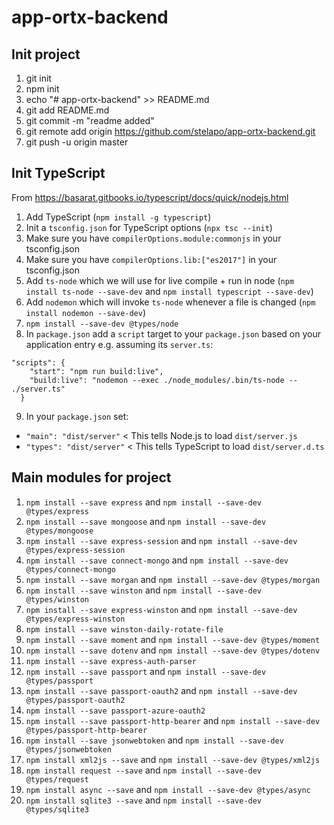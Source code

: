 # app-ortx-backend #

## Init project ##
1. git init
2. npm init
3. echo "# app-ortx-backend" >> README.md
4. git add README.md
5. git commit -m "readme added"
6. git remote add origin https://github.com/stelapo/app-ortx-backend.git
7. git push -u origin master

## Init TypeScript ##
From https://basarat.gitbooks.io/typescript/docs/quick/nodejs.html
1. Add TypeScript (`npm install -g typescript`)
2. Init a `tsconfig.json` for TypeScript options (`npx tsc --init`)
3. Make sure you have `compilerOptions.module:commonjs` in your tsconfig.json
4. Make sure you have `compilerOptions.lib:["es2017"]` in your tsconfig.json
5. Add `ts-node` which we will use for live compile + run in node (`npm install ts-node --save-dev` and `npm install typescript --save-dev`)
6. Add `nodemon` which will invoke `ts-node` whenever a file is changed (`npm install nodemon --save-dev`)
7. `npm install --save-dev @types/node`
8. In `package.json` add a `script` target to your `package.json` based on your application entry e.g. assuming its `server.ts`:
```
"scripts": {
    "start": "npm run build:live",
    "build:live": "nodemon --exec ./node_modules/.bin/ts-node -- ./server.ts"
  }
```
9. In your `package.json` set:
 - `"main": "dist/server"` < This tells Node.js to load `dist/server.js`
 - `"types": "dist/server"` < This tells TypeScript to load `dist/server.d.ts`

## Main modules for project ##
1. `npm install --save express` and `npm install --save-dev @types/express`
2. `npm install --save mongoose` and `npm install --save-dev @types/mongoose`
3. `npm install --save express-session` and `npm install --save-dev @types/express-session`
4. `npm install --save connect-mongo` and `npm install --save-dev @types/connect-mongo`
5. `npm install --save morgan` and `npm install --save-dev @types/morgan`
6. `npm install --save winston` and `npm install --save-dev @types/winston`
7. `npm install --save express-winston` and `npm install --save-dev @types/express-winston`
8. `npm install --save winston-daily-rotate-file`
9. `npm install --save moment` and `npm install --save-dev @types/moment`
10. `npm install --save dotenv` and `npm install --save-dev @types/dotenv`
11. `npm install --save express-auth-parser`
12. `npm install --save passport` and `npm install --save-dev @types/passport`
13. `npm install --save passport-oauth2` and `npm install --save-dev @types/passport-oauth2`
14. `npm install --save passport-azure-oauth2`
15. `npm install --save passport-http-bearer` and `npm install --save-dev @types/passport-http-bearer`
16. `npm install --save jsonwebtoken` and `npm install --save-dev @types/jsonwebtoken`
17. `npm install xml2js --save` and `npm install --save-dev @types/xml2js`
18. `npm install request --save` and `npm install --save-dev @types/request`
19. `npm install async --save` and `npm install --save-dev @types/async`
20. `npm install sqlite3 --save` and `npm install --save-dev @types/sqlite3`